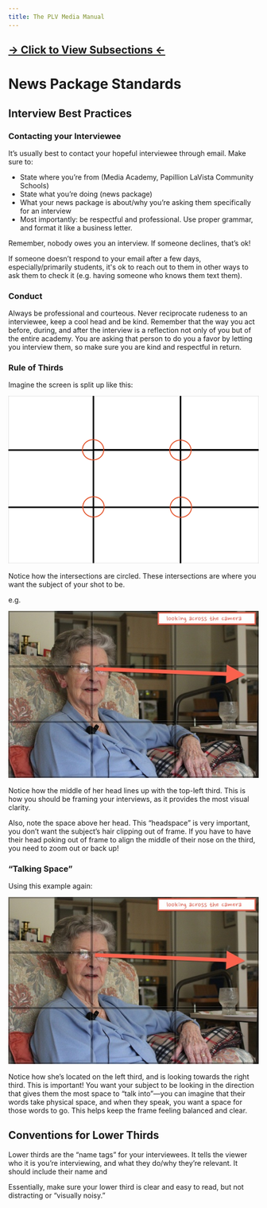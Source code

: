 ```yaml
---
title: The PLV Media Manual
---
```


## [→ Click to View Subsections ←](headers-h.nyo502f205h5)

News Package Standards
======================

Interview Best Practices
------------------------

### Contacting your Interviewee

It’s usually best to contact your hopeful interviewee through email. Make sure to:

*   State where you’re from (Media Academy, Papillion LaVista Community Schools)
*   State what you’re doing (news package)
*   What your news package is about/why you’re asking them specifically for an interview
*   Most importantly: be respectful and professional. Use proper grammar, and format it like a business letter.

Remember, nobody owes you an interview. If someone declines, that’s ok!

If someone doesn’t respond to your email after a few days, especially/primarily students, it's ok to reach out to them in other ways to ask them to check it (e.g. having someone who knows them text them).

### Conduct

Always be professional and courteous. Never reciprocate rudeness to an interviewee, keep a cool head and be kind. Remember that the way you act before, during, and after the interview is a reflection not only of you but of the entire academy. You are asking that person to do you a favor by letting you interview them, so make sure you are kind and respectful in return.

### Rule of Thirds

Imagine the screen is split up like this:

![](images/image19.png)

Notice how the intersections are circled. These intersections are where you want the subject of your shot to be.

e.g.

![](images/image3.png)

Notice how the middle of her head lines up with the top-left third. This is how you should be framing your interviews, as it provides the most visual clarity.

Also, note the space above her head. This “headspace” is very important, you don’t want the subject’s hair clipping out of frame. If you have to have their head poking out of frame to align the middle of their nose on the third, you need to zoom out or back up!

### “Talking Space”

Using this example again:

![](images/image3.png)

Notice how she’s located on the left third, and is looking towards the right third. This is important! You want your subject to be looking in the direction that gives them the most space to “talk into”—you can imagine that their words take physical space, and when they speak, you want a space for those words to go. This helps keep the frame feeling balanced and clear.

Conventions for Lower Thirds
----------------------------

Lower thirds are the “name tags” for your interviewees. It tells the viewer who it is you’re interviewing, and what they do/why they’re relevant. It should include their name and

Essentially, make sure your lower third is clear and easy to read, but not distracting or “visually noisy.”